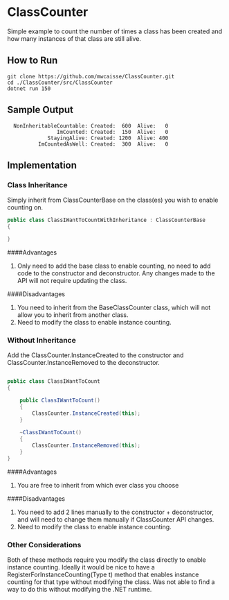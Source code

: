 # ClassCounter
Simple example to count the number of times a class has been created and how many instances of that class are still alive.

## How to Run

```shell
git clone https://github.com/mwcaisse/ClassCounter.git
cd ./ClassCounter/src/ClassCounter
dotnet run 150
```

## Sample Output
```
  NonInheritableCountable: Created:  600  Alive:   0
                ImCounted: Created:  150  Alive:   0
             StayingAlive: Created: 1200  Alive: 400
          ImCountedAsWell: Created:  300  Alive:   0
```		  
## Implementation

### Class Inheritance

Simply inherit from ClassCounterBase on the class(es) you wish to enable counting on.

```C#
public class ClassIWantToCountWithInheritance : ClassCounterBase 
{

}
```

####Advantages
1. Only need to add the base class to enable counting, no need to add code to the constructor and deconstructor. Any changes made to the API will not require updating the class.

####Disadvantages
1. You need to inherit from the BaseClassCounter class, which will not allow you to inherit from another class.
2. Need to modify the class to enable instance counting.

### Without Inheritance

Add the ClassCounter.InstanceCreated to the constructor and ClassCounter.InstanceRemoved to the deconstructor.


```C#

public class ClassIWantToCount 
{

	public ClassIWantToCount() 
	{
		ClassCounter.InstanceCreated(this);
	}
	
	~ClassIWantToCount() 
	{
		ClassCounter.InstanceRemoved(this);
	}
}
```

####Advantages
1. You are free to inherit from which ever class you choose

####Disadvantages
1. You need to add 2 lines manually to the constructor + deconstructor, and will need to change them manually if ClassCounter API changes.
2. Need to modify the class to enable instance counting.

### Other Considerations
Both of these methods require you modify the class directly to enable instance counting.
Ideally it would be nice to have a RegisterForInstanceCounting(Type t) method that enables instance counting for that type without modifying the class. Was not able to find a way to do this without modifying the .NET runtime.
